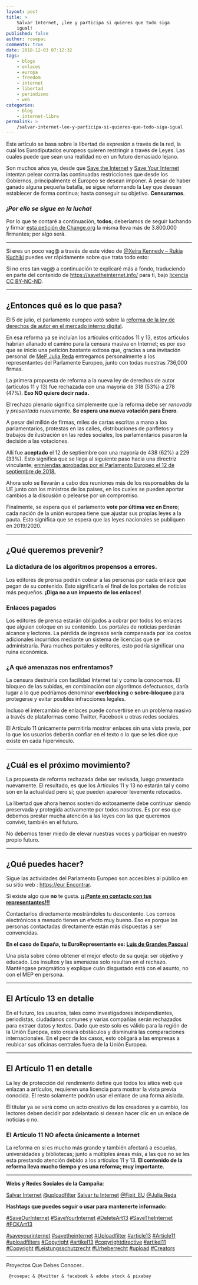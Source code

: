```yaml
---
layout: post
title: >
    Salvar Internet, ¡lee y participa si quieres que todo siga
    igual!
published: false
author: rosepac
comments: true
date: 2018-12-03 07:12:32
tags:
    - blogs
    - enlaces
    - europa
    - freedom
    - internet
    - libertad
    - periodismo
    - web
categories:
    - blog
    - internet-libre
permalink: >
    /salvar-internet-lee-y-participa-si-quieres-que-todo-siga-igual
---
```

Este artículo se basa sobre la libertad de expresión a través de la red, la cual los Eurodiputados europeos quieren restringir a través de Leyes. Las cuales puede que sean una realidad no en un futuro demasiado lejano.

Son muchos años ya, desde que [Save the Internet][1] y [Save Your Internet][2] intentan pelear contra las continuadas restricciones que desde los Gobiernos, principalmente el Europeo se desean imponer. A pesar de haber ganado alguna pequeña batalla, se sigue reformando la Ley que desean establecer de forma continua; hasta conseguir su objetivo. **Censurarnos**.

### **_¡Por ello se sigue en la lucha!_**

Por lo que te contaré a continuación, **todos**; deberíamos de seguir luchando y firmar [esta petición de Change.org][3] la misma lleva más de 3.800.000 firmantes; por algo será.

* * *

Si eres un poco vag@ a través de este vídeo de [@Xeira Kennedy &#8211; Rukia Kuchiki][4] puedes ver rápidamente sobre que trata todo esto:



Si no eres tan vag@ a continuación te explicaré más a fondo, traduciendo en parte del contenido de https://savetheinternet.info/ para ti, bajo [licencia CC BY-NC-ND][5].

* * *

## ¿Entonces qué es lo que pasa?

El 5 de julio, el parlamento europeo votó sobre la [reforma de la ley de derechos de autor en el mercado interno digital][6].

En esa reforma ya se incluían los artículos criticados 11 y 13, estos artículos habrían allanado el camino para la censura masiva en Internet; es por eso que se inicio una petición bastante exitosa que, gracias a una invitación personal de [MeP Julia Reda][7] entregamos personalmente a los representantes del Parlamente Europeo, junto con todas nuestras 736,000 firmas.

La primera propuesta de reforma a la nueva ley de derechos de autor (artículos 11 y 13) fue rechazada con una mayoría de 318 (53%) a 278 (47%). **Eso NO quiere decir nada.**

El rechazo plenario significa simplemente que la reforma debe ser _renovada_ y _presentada_ nuevamente. **Se espera una nueva votación para Enero**.

A pesar del millón de firmas, miles de cartas escritas a mano a los parlamentarios, protestas en las calles, distribuciones de panfletos y trabajos de ilustración en las redes sociales, los parlamentarios pasaron la decisión a las votaciones.

Allí fue **aceptado** el 12 de septiembre con una mayoría de 438 (62%) a 229 (33%). Esto significa que se llega al siguiente paso hacia una directriz vinculante; [enmiendas aprobadas por el Parlamento Europeo el 12 de septiembre de 2018.][8]

Ahora solo se llevarán a cabo dos reuniones más de los responsables de la UE junto con los ministros de los países, en los cuales se pueden aportar cambios a la discusión o pelearse por un compromiso.

Finalmente, se espera que el parlamento **vote por última vez en Enero**; cada nación de la unión europea tiene que ajustar sus propias leyes a la pauta. Esto significa que se espera que las leyes nacionales se publiquen en 2019/2020.

* * *

## ¿Qué queremos prevenir?

### La dictadura de los algoritmos propensos a errores.

Los editores de prensa podrán cobrar a las personas por cada enlace que pegan de su contenido. Esto significaría el final de los portales de noticias más pequeños. **¡Diga no a un impuesto de los enlaces!**


  


### Enlaces pagados

Los editores de prensa estarán obligados a cobrar por todos los enlaces que alguien coloque en su contenido. Los portales de noticias perderán alcance y lectores. La pérdida de ingresos sería compensada por los costos adicionales incurridos mediante un sistema de licencias que se administraría. Para muchos portales y editores, esto podría significar una ruina económica.


  


### ¿A qué amenazas nos enfrentamos?

La censura destruiría con facilidad Internet tal y como la conocemos. El bloqueo de las subidas, en combinación con algoritmos defectuosos, daría lugar a lo que podríamos denominar **overblocking** o **sobre-bloqueo** para protegerse y evitar posibles infracciones legales.

Incluso el intercambio de enlaces puede convertirse en un problema masivo a través de plataformas como Twitter, Facebook u otras redes sociales.

El Artículo 11 únicamente permitiría mostrar enlaces sin una vista previa, por lo que los usuarios deberán confiar en el texto o lo que se les dice que existe en cada hipervínculo.

* * *

## ¿Cuál es el próximo movimiento?

La propuesta de reforma rechazada debe ser revisada, luego presentada nuevamente. El resultado, es que los Artículos 11 y 13 no estarán tal y como son en la actualidad pero sí; que pueden aparecer levemente retocados.

La libertad que ahora hemos sostenido exitosamente debe continuar siendo preservada y protegida activamente por todos nosotros. Es por eso que debemos prestar mucha atención a las leyes con las que queremos convivir, también en el futuro.

No debemos tener miedo de elevar nuestras voces y participar en nuestro propio futuro.

* * *

## ¿Qué puedes hacer?

Sigue las actividades del Parlamento Europeo son accesibles al público en su sitio web : [https://eur Encontrar][9].

Si existe algo que **no** te gusta. [**¡¡¡Ponte en contacto con tus representantes!!!**][10]

Contactarlos directamente mostrándoles tu descontento. Los correos electrónicos a menudo tienen un efecto muy bueno. Eso es porque las personas contactadas directamente están más dispuestas a ser convencidas.

**En el caso de España, tu EuroRepresentante es: [Luis de Grandes Pascual][11]**

Una pista sobre cómo obtener el mejor efecto de su queja: ser objetivo y educado. Los insultos y las amenazas solo resultan en el rechazo. Manténgase pragmático y explique cuán disgustado está con el asunto, no con el MEP en persona.

* * *

## El Artículo 13 en detalle

En el futuro, los usuarios, tales como investigadores independientes, periodistas, ciudadanos comunes y varias compañías serán rechazados para extraer datos y textos. Dado que esto solo es válido para la región de la Unión Europea, esto creará obstáculos y disminuirá las comparaciones internacionales. En el peor de los casos, esto obligará a las empresas a reubicar sus oficinas centrales fuera de la Unión Europea.

* * *

## El Artículo 11 en detalle

La ley de protección del rendimiento define que todos los sitios web que enlazan a artículos, requieren una licencia para mostrar la vista previa conocida. El resto solamente podrán usar el enlace de una forma aislada.

El titular ya se verá como un acto creativo de los creadores y a cambio, los lectores deben decidir por adelantado si desean hacer clic en un enlace de noticias o no.

### El Artículo 11 NO afecta únicamente a Internet

La reforma en sí es mucho más grande y también afectará a escuelas, universidades y bibliotecas; junto a múltiples áreas más, a las que no se les esta prestando atención debido a los artículos 11 y 13. **El contenido de la reforma lleva mucho tiempo y es una reforma; muy importante.**

* * *

**Webs y Redes Sociales de la Campaña**:

[Salvar Internet][1] [@uploadfilter][12] [Salvar tu Internet][13] [@Fixit_EU][14] [@Julia Reda][15]

**Hashtags que puedes seguir o usar para mantenerte informado:**

[#SaveOurInternet][16] [#SaveYourInternet][17] [#DeleteArt13][18] [#SaveTheInternet][19] [#FCKArt13﻿][20]
  
[#saveyourinternet][21] [#savetheinternet][22] [#Uploadfilter][23] [#article13][24] [#Article11][25] [#uploadfilters][26] [#Copyright][27] [#artikel13][28] [#copyrightdirective][29] [#artikel11][30] [#Copyright][27] [#Leistungsschutzrecht][31] [#Urheberrecht][32] [#upload][33] [#Creators][34]

* * *


  Proyectos Que Debes Conocer..



    
  
  
    
  
  
  
     
  
  
  
     @rosepac & @twitter & facebook & adobe stock & pixabay
  

 [1]: https://savetheinternet.info/
 [2]: https://saveyourinternet.eu
 [3]: https://www.change.org/p/european-parliament-deten-la-m%C3%A1quina-de-la-censura-salva-internet
 [4]: https://www.youtube.com/channel/UCOkhYeqmNQtWRO0cgK0b_6A
 [5]: https://github.com/savetheinternetinfo/website/blob/master/LICENSE.md#attribution-noncommercial-noderivatives-40-international
 [6]: https://eur-lex.europa.eu/legal-content/EN/TXT/PDF/?uri=CELEX:52016PC0593&from=EN
 [7]: https://juliareda.eu/en/
 [8]: http://www.europarl.europa.eu/sides/getDoc.do?pubRef=-//EP//TEXT+TA+P8-TA-2018-0337+0+DOC+XML+V0//EN
 [9]: https://eur-lex.europa.eu/
 [10]: https://savetheinternet.info/contact-your-mep
 [11]: http://www.europarl.europa.eu/meps/en/28393/LUIS_DE+GRANDES+PASCUAL/home
 [12]: https://twitter.com/uploadfilter
 [13]: https://saveyourinternet.eu/es/
 [14]: https://twitter.com/fixit_eu
 [15]: https://twitter.com/Senficon
 [16]: https://www.youtube.com/results?search_query=%23SaveOurInternet
 [17]: https://www.youtube.com/results?search_query=%23SaveYourInternet
 [18]: https://www.youtube.com/results?search_query=%23DeleteArt13
 [19]: https://www.youtube.com/results?search_query=%23SaveTheInternet
 [20]: https://www.youtube.com/results?search_query=%23FCKArt13
 [21]: https://twitter.com/hashtag/saveyourinternet?src=hash
 [22]: https://twitter.com/hashtag/savetheinternet?src=hash
 [23]: https://twitter.com/hashtag/Uploadfilter?src=hash
 [24]: https://twitter.com/hashtag/article13?src=hash
 [25]: https://twitter.com/hashtag/Article11?src=hash
 [26]: https://twitter.com/hashtag/uploadfilters?src=hash
 [27]: https://twitter.com/hashtag/Copyright?src=hash
 [28]: https://twitter.com/hashtag/artikel13?src=hash
 [29]: https://twitter.com/hashtag/copyrightdirective?src=hash
 [30]: https://twitter.com/hashtag/artikel11?src=hash
 [31]: https://twitter.com/hashtag/Leistungsschutzrecht?src=hash
 [32]: https://twitter.com/hashtag/Urheberrecht?src=hash
 [33]: https://twitter.com/hashtag/upload?src=hash
 [34]: https://twitter.com/hashtag/Creators?src=hash
